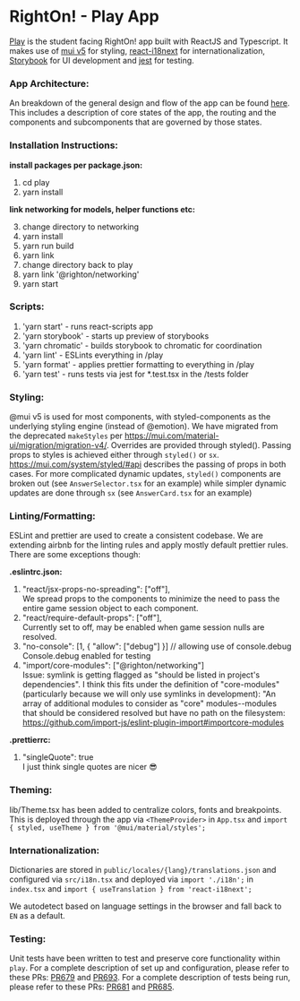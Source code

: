 # RightOn! - Play App

[Play](https://play.rightoneducation.com) is the student facing RightOn! app built with ReactJS and Typescript. It makes use of [mui v5](https://mui.com/material-ui/migration/migration-v4/) for styling, [react-i18next](https://react.i18next.com/) for internationalization, [Storybook](https://storybook.js.org/) for UI development and [jest](https://jestjs.io/docs/getting-started) for testing.

### App Architecture:

An breakdown of the general design and flow of the app can be found [here](https://github.com/rightoneducation/righton-app/wiki/Play-App---Architecture-Overview). This includes a description of core states of the app, the routing and the components and subcomponents that are governed by those states.

### Installation Instructions:

<strong> install packages per package.json: </strong>

1. cd play
2. yarn install

<strong> link networking for models, helper functions etc: </strong>

3. change directory to networking
4. yarn install
5. yarn run build
6. yarn link
7. change directory back to play
8. yarn link '@righton/networking'
9. yarn start

### Scripts:

1. 'yarn start' - runs react-scripts app
2. 'yarn storybook' - starts up preview of storybooks
3. 'yarn chromatic' - builds storybook to chromatic for coordination
4. 'yarn lint' - ESLints everything in /play
5. 'yarn format' - applies prettier formatting to everything in /play
6. 'yarn test' - runs tests via jest for \*.test.tsx in the /tests folder

### Styling:

@mui v5 is used for most components, with styled-components as the underlying styling engine (instead of @emotion). We have migrated from the deprecated `makeStyles` per https://mui.com/material-ui/migration/migration-v4/. Overrides are provided through styled(). Passing props to styles is achieved either through `styled()` or `sx`. https://mui.com/system/styled/#api describes the passing of props in both cases. For more complicated dynamic updates, `styled()` components are broken out (see `AnswerSelector.tsx` for an example) while simpler dynamic updates are done through `sx` (see `AnswerCard.tsx` for an example)

### Linting/Formatting:

ESLint and prettier are used to create a consistent codebase. We are extending airbnb for the linting rules and apply mostly default prettier rules.
There are some exceptions though:

<strong> .eslintrc.json: </strong>

1.  "react/jsx-props-no-spreading": ["off"],  
    We spread props to the components to minimize the need to pass the entire game session object to each component.
2.  "react/require-default-props": ["off"],  
    Currently set to off, may be enabled when game session nulls are resolved.
3.  "no-console": [1, { "allow": ["debug"] }] // allowing use of console.debug  
    Console.debug enabled for testing
4.  "import/core-modules": ["@righton/networking"]  
     Issue: symlink is getting flagged as "should be listed in project's dependencies". I think this fits under the definition of "core-modules"
    (particularly because we will only use symlinks in development):
    "An array of additional modules to consider as "core" modules--modules that should be considered resolved
    but have no path on the filesystem: https://github.com/import-js/eslint-plugin-import#importcore-modules

<strong> .prettierrc: </strong>

1.  "singleQuote": true  
    I just think single quotes are nicer :sunglasses:

### Theming:

lib/Theme.tsx has been added to centralize colors, fonts and breakpoints. This is deployed through the app via `<ThemeProvider>` in `App.tsx` and `import { styled, useTheme } from '@mui/material/styles';`

### Internationalization:

Dictionaries are stored in `public/locales/{lang}/translations.json` and configured via `src/i18n.tsx` and deployed via `import './i18n';` in `index.tsx` and `import { useTranslation } from 'react-i18next';`

We autodetect based on language settings in the browser and fall back to `EN` as a default.

### Testing:

Unit tests have been written to test and preserve core functionality within `play`. For a complete description of set up and configuration, please refer to these PRs: [PR679](https://github.com/rightoneducation/righton-app/pull/679) and [PR693](https://github.com/rightoneducation/righton-app/pull/693). For a complete description of tests being run, please refer to these PRs: [PR681](https://github.com/rightoneducation/righton-app/pull/681) and [PR685](https://github.com/rightoneducation/righton-app/pull/685).

